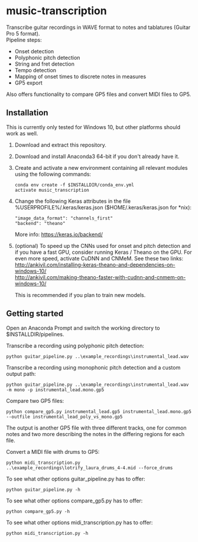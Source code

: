 # music-transcription
Transcribe guitar recordings in WAVE format to notes and tablatures (Guitar Pro 5 format).  
Pipeline steps:
- Onset detection
- Polyphonic pitch detection
- String and fret detection
- Tempo detection
- Mapping of onset times to discrete notes in measures
- GP5 export
  
Also offers functionality to compare GP5 files and convert MIDI files to GP5.

## Installation
This is currently only tested for Windows 10, but other platforms should work as well.
1. Download and extract this repository.
2. Download and install Anaconda3 64-bit if you don't already have it.
3. Create and activate a new environment containing all relevant modules using the following commands:
   ```
   conda env create -f $INSTALLDIR/conda_env.yml
   activate music_transcription
   ```
4. Change the following Keras attributes in the file %USERPROFILE%/.keras/keras.json ($HOME/.keras/keras.json for \*nix):
   ```
   "image_data_format": "channels_first"
   "backend": "theano"
   ```
   More info: https://keras.io/backend/  
5. (optional) To speed up the CNNs used for onset and pitch detection and if you have a fast GPU, consider running Keras / Theano on the   GPU. For even more speed, activate CuDNN and CNMeM. See these two links:  
   http://ankivil.com/installing-keras-theano-and-dependencies-on-windows-10/  
   http://ankivil.com/making-theano-faster-with-cudnn-and-cnmem-on-windows-10/  
   
   This is recommended if you plan to train new models.

## Getting started
Open an Anaconda Prompt and switch the working directory to $INSTALLDIR/pipelines.  
  
Transcribe a recording using polyphonic pitch detection:
```
python guitar_pipeline.py ..\example_recordings\instrumental_lead.wav
```
Transcribe a recording using monophonic pitch detection and a custom output path:
```
python guitar_pipeline.py ..\example_recordings\instrumental_lead.wav -m mono -p instrumental_lead.mono.gp5
```
Compare two GP5 files:
```
python compare_gp5.py instrumental_lead.gp5 instrumental_lead.mono.gp5 --outfile instrumental_lead_poly_vs_mono.gp5
```
The output is another GP5 file with three different tracks, one for common notes and two more describing the notes in the differing regions for each file.  
  
Convert a MIDI file with drums to GP5:
```
python midi_transcription.py ..\example_recordings\lotrify_laura_drums_4-4.mid --force_drums
```
To see what other options guitar_pipeline.py has to offer:
```
python guitar_pipeline.py -h
```
To see what other options compare_gp5.py has to offer:
```
python compare_gp5.py -h
```
To see what other options midi_transcription.py has to offer:
```
python midi_transcription.py -h
```
